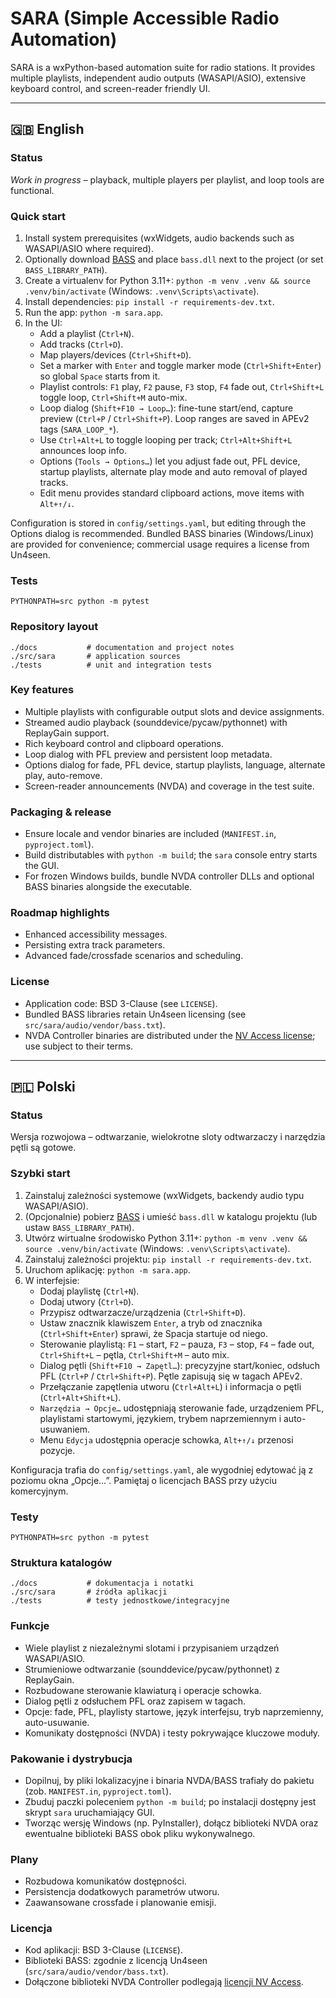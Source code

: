 # SARA (Simple Accessible Radio Automation)

SARA is a wxPython-based automation suite for radio stations. It provides multiple playlists, independent audio outputs (WASAPI/ASIO), extensive keyboard control, and screen-reader friendly UI.

---

## 🇬🇧 English
### Status
*Work in progress* – playback, multiple players per playlist, and loop tools are functional.

### Quick start
1. Install system prerequisites (wxWidgets, audio backends such as WASAPI/ASIO where required).
2. Optionally download [BASS](https://www.un4seen.com/) and place `bass.dll` next to the project (or set `BASS_LIBRARY_PATH`).
3. Create a virtualenv for Python 3.11+: `python -m venv .venv && source .venv/bin/activate` (Windows: `.venv\Scripts\activate`).
4. Install dependencies: `pip install -r requirements-dev.txt`.
5. Run the app: `python -m sara.app`.
6. In the UI:
   - Add a playlist (`Ctrl+N`).
   - Add tracks (`Ctrl+D`).
   - Map players/devices (`Ctrl+Shift+D`).
   - Set a marker with `Enter` and toggle marker mode (`Ctrl+Shift+Enter`) so global `Space` starts from it.
   - Playlist controls: `F1` play, `F2` pause, `F3` stop, `F4` fade out, `Ctrl+Shift+L` toggle loop, `Ctrl+Shift+M` auto-mix.
   - Loop dialog (`Shift+F10 → Loop…`): fine-tune start/end, capture preview (`Ctrl+P` / `Ctrl+Shift+P`). Loop ranges are saved in APEv2 tags (`SARA_LOOP_*`).
   - Use `Ctrl+Alt+L` to toggle looping per track; `Ctrl+Alt+Shift+L` announces loop info.
   - Options (`Tools → Options…`) let you adjust fade out, PFL device, startup playlists, alternate play mode and auto removal of played tracks.
   - Edit menu provides standard clipboard actions, move items with `Alt+↑/↓`.

Configuration is stored in `config/settings.yaml`, but editing through the Options dialog is recommended. Bundled BASS binaries (Windows/Linux) are provided for convenience; commercial usage requires a license from Un4seen.

### Tests
```
PYTHONPATH=src python -m pytest
```

### Repository layout
```
./docs           # documentation and project notes
./src/sara       # application sources
./tests          # unit and integration tests
```

### Key features
- Multiple playlists with configurable output slots and device assignments.
- Streamed audio playback (sounddevice/pycaw/pythonnet) with ReplayGain support.
- Rich keyboard control and clipboard operations.
- Loop dialog with PFL preview and persistent loop metadata.
- Options dialog for fade, PFL device, startup playlists, language, alternate play, auto-remove.
- Screen-reader announcements (NVDA) and coverage in the test suite.

### Packaging & release
- Ensure locale and vendor binaries are included (`MANIFEST.in`, `pyproject.toml`).
- Build distributables with `python -m build`; the `sara` console entry starts the GUI.
- For frozen Windows builds, bundle NVDA controller DLLs and optional BASS binaries alongside the executable.

### Roadmap highlights
- Enhanced accessibility messages.
- Persisting extra track parameters.
- Advanced fade/crossfade scenarios and scheduling.

### License
- Application code: BSD 3-Clause (see `LICENSE`).
- Bundled BASS libraries retain Un4seen licensing (see `src/sara/audio/vendor/bass.txt`).
- NVDA Controller binaries are distributed under the [NV Access license](https://www.nvaccess.org/about-nvda/license-and-credits/); use subject to their terms.

---

## 🇵🇱 Polski
### Status
Wersja rozwojowa – odtwarzanie, wielokrotne sloty odtwarzaczy i narzędzia pętli są gotowe.

### Szybki start
1. Zainstaluj zależności systemowe (wxWidgets, backendy audio typu WASAPI/ASIO).
2. (Opcjonalnie) pobierz [BASS](https://www.un4seen.com/) i umieść `bass.dll` w katalogu projektu (lub ustaw `BASS_LIBRARY_PATH`).
3. Utwórz wirtualne środowisko Python 3.11+: `python -m venv .venv && source .venv/bin/activate` (Windows: `.venv\Scripts\activate`).
4. Zainstaluj zależności projektu: `pip install -r requirements-dev.txt`.
5. Uruchom aplikację: `python -m sara.app`.
6. W interfejsie:
   - Dodaj playlistę (`Ctrl+N`).
   - Dodaj utwory (`Ctrl+D`).
   - Przypisz odtwarzacze/urządzenia (`Ctrl+Shift+D`).
   - Ustaw znacznik klawiszem `Enter`, a tryb od znacznika (`Ctrl+Shift+Enter`) sprawi, że Spacja startuje od niego.
   - Sterowanie playlistą: `F1` – start, `F2` – pauza, `F3` – stop, `F4` – fade out, `Ctrl+Shift+L` – pętla, `Ctrl+Shift+M` – auto mix.
   - Dialog pętli (`Shift+F10 → Zapętl…`): precyzyjne start/koniec, odsłuch PFL (`Ctrl+P` / `Ctrl+Shift+P`). Pętle zapisują się w tagach APEv2.
   - Przełączanie zapętlenia utworu (`Ctrl+Alt+L`) i informacja o pętli (`Ctrl+Alt+Shift+L`).
   - `Narzędzia → Opcje…` udostępniają sterowanie fade, urządzeniem PFL, playlistami startowymi, językiem, trybem naprzemiennym i auto-usuwaniem.
   - Menu `Edycja` udostępnia operacje schowka, `Alt+↑/↓` przenosi pozycje.

Konfiguracja trafia do `config/settings.yaml`, ale wygodniej edytować ją z poziomu okna „Opcje…”. Pamiętaj o licencjach BASS przy użyciu komercyjnym.

### Testy
```
PYTHONPATH=src python -m pytest
```

### Struktura katalogów
```
./docs           # dokumentacja i notatki
./src/sara       # źródła aplikacji
./tests          # testy jednostkowe/integracyjne
```

### Funkcje
- Wiele playlist z niezależnymi slotami i przypisaniem urządzeń WASAPI/ASIO.
- Strumieniowe odtwarzanie (sounddevice/pycaw/pythonnet) z ReplayGain.
- Rozbudowane sterowanie klawiaturą i operacje schowka.
- Dialog pętli z odsłuchem PFL oraz zapisem w tagach.
- Opcje: fade, PFL, playlisty startowe, język interfejsu, tryb naprzemienny, auto-usuwanie.
- Komunikaty dostępności (NVDA) i testy pokrywające kluczowe moduły.

### Pakowanie i dystrybucja
- Dopilnuj, by pliki lokalizacyjne i binaria NVDA/BASS trafiały do pakietu (zob. `MANIFEST.in`, `pyproject.toml`).
- Zbuduj paczki poleceniem `python -m build`; po instalacji dostępny jest skrypt `sara` uruchamiający GUI.
- Tworząc wersję Windows (np. PyInstaller), dołącz biblioteki NVDA oraz ewentualne biblioteki BASS obok pliku wykonywalnego.

### Plany
- Rozbudowa komunikatów dostępności.
- Persistencja dodatkowych parametrów utworu.
- Zaawansowane crossfade i planowanie emisji.

### Licencja
- Kod aplikacji: BSD 3-Clause (`LICENSE`).
- Biblioteki BASS: zgodnie z licencją Un4seen (`src/sara/audio/vendor/bass.txt`).
- Dołączone biblioteki NVDA Controller podlegają [licencji NV Access](https://www.nvaccess.org/about-nvda/license-and-credits/).
